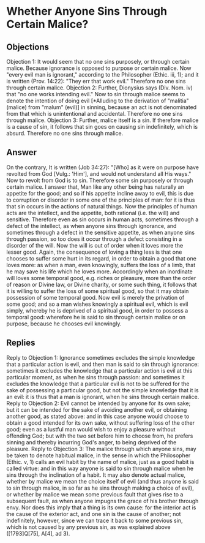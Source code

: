 # Whether Anyone Sins Through Certain Malice?
## Objections
Objection 1: It would seem that no one sins purposely, or through certain malice. Because ignorance is opposed to purpose or certain malice. Now "every evil man is ignorant," according to the Philosopher (Ethic. iii, 1); and it is written (Prov. 14:22): "They err that work evil." Therefore no one sins through certain malice.
Objection 2: Further, Dionysius says (Div. Nom. iv) that "no one works intending evil." Now to sin through malice seems to denote the intention of doing evil [*Alluding to the derivation of "malitia" (malice) from "malum" (evil)] in sinning, because an act is not denominated from that which is unintentional and accidental. Therefore no one sins through malice.
Objection 3: Further, malice itself is a sin. If therefore malice is a cause of sin, it follows that sin goes on causing sin indefinitely, which is absurd. Therefore no one sins through malice.
## Answer
On the contrary, It is written (Job 34:27): "[Who] as it were on purpose have revolted from God [Vulg.: 'Him'], and would not understand all His ways." Now to revolt from God is to sin. Therefore some sin purposely or through certain malice.
I answer that, Man like any other being has naturally an appetite for the good; and so if his appetite incline away to evil, this is due to corruption or disorder in some one of the principles of man: for it is thus that sin occurs in the actions of natural things. Now the principles of human acts are the intellect, and the appetite, both rational (i.e. the will) and sensitive. Therefore even as sin occurs in human acts, sometimes through a defect of the intellect, as when anyone sins through ignorance, and sometimes through a defect in the sensitive appetite, as when anyone sins through passion, so too does it occur through a defect consisting in a disorder of the will. Now the will is out of order when it loves more the lesser good. Again, the consequence of loving a thing less is that one chooses to suffer some hurt in its regard, in order to obtain a good that one loves more: as when a man, even knowingly, suffers the loss of a limb, that he may save his life which he loves more. Accordingly when an inordinate will loves some temporal good, e.g. riches or pleasure, more than the order of reason or Divine law, or Divine charity, or some such thing, it follows that it is willing to suffer the loss of some spiritual good, so that it may obtain possession of some temporal good. Now evil is merely the privation of some good; and so a man wishes knowingly a spiritual evil, which is evil simply, whereby he is deprived of a spiritual good, in order to possess a temporal good: wherefore he is said to sin through certain malice or on purpose, because he chooses evil knowingly.
## Replies
Reply to Objection 1: Ignorance sometimes excludes the simple knowledge that a particular action is evil, and then man is said to sin through ignorance: sometimes it excludes the knowledge that a particular action is evil at this particular moment, as when he sins through passion: and sometimes it excludes the knowledge that a particular evil is not to be suffered for the sake of possessing a particular good, but not the simple knowledge that it is an evil: it is thus that a man is ignorant, when he sins through certain malice.
Reply to Objection 2: Evil cannot be intended by anyone for its own sake; but it can be intended for the sake of avoiding another evil, or obtaining another good, as stated above: and in this case anyone would choose to obtain a good intended for its own sake, without suffering loss of the other good; even as a lustful man would wish to enjoy a pleasure without offending God; but with the two set before him to choose from, he prefers sinning and thereby incurring God's anger, to being deprived of the pleasure.
Reply to Objection 3: The malice through which anyone sins, may be taken to denote habitual malice, in the sense in which the Philosopher (Ethic. v, 1) calls an evil habit by the name of malice, just as a good habit is called virtue: and in this way anyone is said to sin through malice when he sins through the inclination of a habit. It may also denote actual malice, whether by malice we mean the choice itself of evil (and thus anyone is said to sin through malice, in so far as he sins through making a choice of evil), or whether by malice we mean some previous fault that gives rise to a subsequent fault, as when anyone impugns the grace of his brother through envy. Nor does this imply that a thing is its own cause: for the interior act is the cause of the exterior act, and one sin is the cause of another; not indefinitely, however, since we can trace it back to some previous sin, which is not caused by any previous sin, as was explained above ([1793]Q[75], A[4], ad 3).